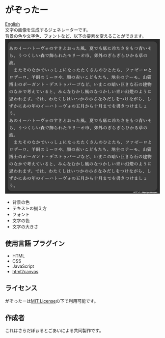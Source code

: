 # がぞったー
[English](https://github.com/saladbowl77/Gazotter/blob/master/README-EN.md)  
文字の画像を生成するジェネレーターです。  
背景の色や文字色、フォントなど、以下の要素を変えることができます。  
![demo](./docs/demo-ja.png)
- 背景の色
- テキストの揃え方
- フォント
- 文字の色
- 文字の大きさ

## 使用言語 プラグイン
- HTML
- CSS  
- JavaScript  
- [html2canvas](https://html2canvas.hertzen.com)  

## ライセンス
がぞったーは[MIT License](http://www.opensource.org/licenses/MIT)の下で利用可能です。

## 作成者
これはさらだぼぉるとごあいによる共同製作です。
